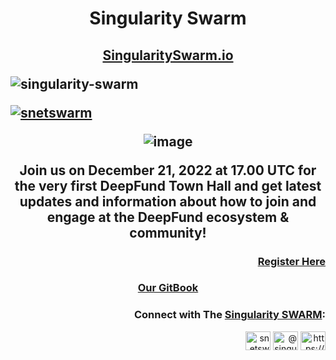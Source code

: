<h1 align="center">Singularity Swarm</h3>

<h2 align="center"> <a href="http://SingularitySwarm.io/">
SingularitySwarm.io</a> </p>

<p align="left"> <img src="https://komarev.com/ghpvc/?username=singularity-swarm&label=Profile%20views&color=0e75b6&style=flat" alt="singularity-swarm" /> </p>

<p align="left"> <a href="https://twitter.com/snetswarm" target="blank"><img src="https://img.shields.io/twitter/follow/snetswarm?logo=twitter&style=for-the-badge" alt="snetswarm" /></a> </p>

![image](https://user-images.githubusercontent.com/31933481/208756967-0f4d00e2-80ab-4bcd-8a25-cce60841190d.png)

Join us on December 21, 2022 at 17.00 UTC for the very first DeepFund Town Hall and get latest updates and information about how to join and engage at the DeepFund ecosystem & community! 

<h3 align="right"> <a href="https://singularityswarm.io/?page_id=28">
Register Here</a> </p>

<h3 align="center"> <a href="https://singularityswarm.io/?page_id=28">
Our GitBook</a> </p>

<h3 align="right">Connect with The <a href="http://SingularitySwarm.io/">
Singularity SWARM</a>:</h3>
<p align="right">
<a href="https://twitter.com/snetswarm" target="blank"><img align="center" src="https://raw.githubusercontent.com/rahuldkjain/github-profile-readme-generator/master/src/images/icons/Social/twitter.svg" alt="snetswarm" height="30" width="40" /></a>
<a href="https://www.youtube.com/c/@singularityswarm" target="blank"><img align="center" src="https://raw.githubusercontent.com/rahuldkjain/github-profile-readme-generator/master/src/images/icons/Social/youtube.svg" alt="@singularityswarm" height="30" width="40" /></a>
<a href="https://discord.gg/https://discord.gg/B7apccXHYX" target="blank"><img align="center" src="https://raw.githubusercontent.com/rahuldkjain/github-profile-readme-generator/master/src/images/icons/Social/discord.svg" alt="https://discord.gg/B7apccXHYX" height="30" width="40" /></a>
</p>

